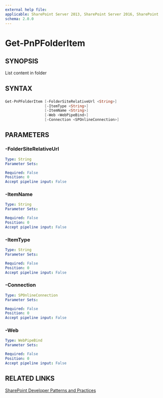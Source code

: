 ```yaml
---
external help file:
applicable: SharePoint Server 2013, SharePoint Server 2016, SharePoint Online
schema: 2.0.0
---
```

# Get-PnPFolderItem

## SYNOPSIS
List content in folder

## SYNTAX 

### 
```powershell
Get-PnPFolderItem [-FolderSiteRelativeUrl <String>]
                  [-ItemType <String>]
                  [-ItemName <String>]
                  [-Web <WebPipeBind>]
                  [-Connection <SPOnlineConnection>]
```

## PARAMETERS

### -FolderSiteRelativeUrl


```yaml
Type: String
Parameter Sets: 

Required: False
Position: 0
Accept pipeline input: False
```

### -ItemName


```yaml
Type: String
Parameter Sets: 

Required: False
Position: 0
Accept pipeline input: False
```

### -ItemType


```yaml
Type: String
Parameter Sets: 

Required: False
Position: 0
Accept pipeline input: False
```

### -Connection


```yaml
Type: SPOnlineConnection
Parameter Sets: 

Required: False
Position: 0
Accept pipeline input: False
```

### -Web


```yaml
Type: WebPipeBind
Parameter Sets: 

Required: False
Position: 0
Accept pipeline input: False
```

## RELATED LINKS

[SharePoint Developer Patterns and Practices](http://aka.ms/sppnp)